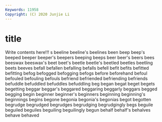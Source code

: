 ```yaml
---
Keywords: 11958
Copyright: (C) 2020 Junjie Li
---
```


# title

Write contents here!!!
s 
beeline 
beeline's 
beelines
been 
beep 
beep's 
beeped 
beeper 
beeper's 
beepers 
beeping 
beeps 
beer
beer's 
beers 
bees 
beeswax 
beeswax's 
beet 
beet's 
beetle 
beetle's 
beetled
beetles 
beetling 
beets 
beeves 
befall 
befallen 
befalling 
befalls 
befell 
befit
befits 
befitted 
befitting 
befog 
befogged 
befogging 
befogs 
before 
beforehand 
befoul
befouled 
befouling 
befouls 
befriend 
befriended 
befriending 
befriends 
befuddle 
befuddled 
befuddles
befuddling 
beg 
began 
begat 
beget 
begets 
begetting 
beggar 
beggar's 
beggared
beggaring 
beggarly 
beggars 
begged 
begging 
begin 
beginner 
beginner's 
beginners 
beginning
beginning's 
beginnings 
begins 
begone 
begonia 
begonia's 
begonias 
begot 
begotten 
begrudge
begrudged 
begrudges 
begrudging 
begrudgingly 
begs 
beguile 
beguiled 
beguiles 
beguiling 
beguilingly
begun 
behalf 
behalf's 
behalves 
behave 
behaved 
